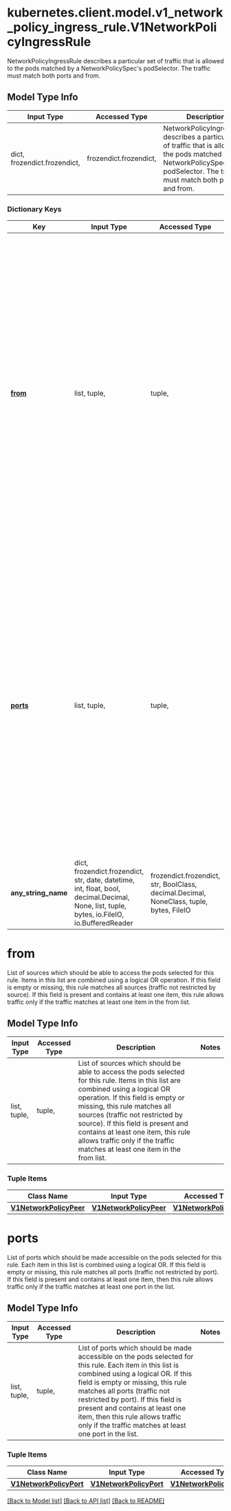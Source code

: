 # kubernetes.client.model.v1_network_policy_ingress_rule.V1NetworkPolicyIngressRule

NetworkPolicyIngressRule describes a particular set of traffic that is allowed to the pods matched by a NetworkPolicySpec's podSelector. The traffic must match both ports and from.

## Model Type Info
Input Type | Accessed Type | Description | Notes
------------ | ------------- | ------------- | -------------
dict, frozendict.frozendict,  | frozendict.frozendict,  | NetworkPolicyIngressRule describes a particular set of traffic that is allowed to the pods matched by a NetworkPolicySpec&#x27;s podSelector. The traffic must match both ports and from. | 

### Dictionary Keys
Key | Input Type | Accessed Type | Description | Notes
------------ | ------------- | ------------- | ------------- | -------------
**[from](#from)** | list, tuple,  | tuple,  | List of sources which should be able to access the pods selected for this rule. Items in this list are combined using a logical OR operation. If this field is empty or missing, this rule matches all sources (traffic not restricted by source). If this field is present and contains at least one item, this rule allows traffic only if the traffic matches at least one item in the from list. | [optional] 
**[ports](#ports)** | list, tuple,  | tuple,  | List of ports which should be made accessible on the pods selected for this rule. Each item in this list is combined using a logical OR. If this field is empty or missing, this rule matches all ports (traffic not restricted by port). If this field is present and contains at least one item, then this rule allows traffic only if the traffic matches at least one port in the list. | [optional] 
**any_string_name** | dict, frozendict.frozendict, str, date, datetime, int, float, bool, decimal.Decimal, None, list, tuple, bytes, io.FileIO, io.BufferedReader | frozendict.frozendict, str, BoolClass, decimal.Decimal, NoneClass, tuple, bytes, FileIO | any string name can be used but the value must be the correct type | [optional]

# from

List of sources which should be able to access the pods selected for this rule. Items in this list are combined using a logical OR operation. If this field is empty or missing, this rule matches all sources (traffic not restricted by source). If this field is present and contains at least one item, this rule allows traffic only if the traffic matches at least one item in the from list.

## Model Type Info
Input Type | Accessed Type | Description | Notes
------------ | ------------- | ------------- | -------------
list, tuple,  | tuple,  | List of sources which should be able to access the pods selected for this rule. Items in this list are combined using a logical OR operation. If this field is empty or missing, this rule matches all sources (traffic not restricted by source). If this field is present and contains at least one item, this rule allows traffic only if the traffic matches at least one item in the from list. | 

### Tuple Items
Class Name | Input Type | Accessed Type | Description | Notes
------------- | ------------- | ------------- | ------------- | -------------
[**V1NetworkPolicyPeer**](V1NetworkPolicyPeer.md) | [**V1NetworkPolicyPeer**](V1NetworkPolicyPeer.md) | [**V1NetworkPolicyPeer**](V1NetworkPolicyPeer.md) |  | 

# ports

List of ports which should be made accessible on the pods selected for this rule. Each item in this list is combined using a logical OR. If this field is empty or missing, this rule matches all ports (traffic not restricted by port). If this field is present and contains at least one item, then this rule allows traffic only if the traffic matches at least one port in the list.

## Model Type Info
Input Type | Accessed Type | Description | Notes
------------ | ------------- | ------------- | -------------
list, tuple,  | tuple,  | List of ports which should be made accessible on the pods selected for this rule. Each item in this list is combined using a logical OR. If this field is empty or missing, this rule matches all ports (traffic not restricted by port). If this field is present and contains at least one item, then this rule allows traffic only if the traffic matches at least one port in the list. | 

### Tuple Items
Class Name | Input Type | Accessed Type | Description | Notes
------------- | ------------- | ------------- | ------------- | -------------
[**V1NetworkPolicyPort**](V1NetworkPolicyPort.md) | [**V1NetworkPolicyPort**](V1NetworkPolicyPort.md) | [**V1NetworkPolicyPort**](V1NetworkPolicyPort.md) |  | 

[[Back to Model list]](../../README.md#documentation-for-models) [[Back to API list]](../../README.md#documentation-for-api-endpoints) [[Back to README]](../../README.md)

